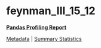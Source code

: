 # feynman_III_15_12

[**Pandas Profiling Report**](https://epistasislab.github.io/pmlb/profile/feynman_III_15_12.html)

[Metadata](metadata.yaml) | [Summary Statistics](summary_stats.tsv)

